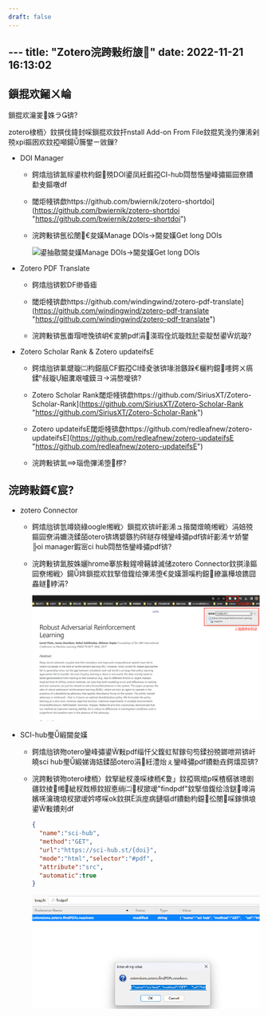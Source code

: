 ```yaml
---
draft: false
---
```

﻿---
title: "Zotero浣跨敤绗旇"
date: 2022-11-21 16:13:02
---

## 鎻掍欢鎺ㄨ崘

鎻掍欢瀹夎姝ラ锛?

zotero棣栭〉鈫掑伐鍏封啋鎻掍欢鈫扞nstall Add-on From File鈫掍笂浼犳彃浠剁殑xpi鏂囦欢鈫掗噸鍚簲鐢ㄧ敓鏁?

*   DOI Manager

    *   鍔熻兘锛氳幏鍙栨枃鐚殑DOI鍙凤紝鍜孲CI-hub閰嶅悎鑾峰彇鏂囩尞鐨勫叏鏂噋df

    *   閾炬帴锛歔https://github.com/bwiernik/zotero-shortdoi](https://github.com/bwiernik/zotero-shortdoi "https://github.com/bwiernik/zotero-shortdoi")

    *   浣跨敤锛氬彸閿€夋嫨Manage DOIs->閫夋嫨Get long DOIs

        ![](./鏃犳爣棰榑MSGarro4z6.png "鍙抽敭閫夋嫨Manage DOIs->閫夋嫨Get long DOIs")

*   Zotero PDF Translate

    *   鍔熻兘锛歅DF缈昏瘧

    *   閾炬帴锛歔https://github.com/windingwind/zotero-pdf-translate](https://github.com/windingwind/zotero-pdf-translate "https://github.com/windingwind/zotero-pdf-translate")

    *   浣跨敤锛氬畨瑁呭悗锛岄€変腑pdf涓渶瑕佺炕璇戝瓧娈靛嵆鍙炕璇?

*   Zotero Scholar Rank & Zotero updateifsE

    *   鍔熻兘锛氭煡璇㈡枃鐚瓹CF鍜孲CI绛夌骇锛堟湁鏃跺€欐枃鐚嚜鍔ㄨ瘑鍒敊璇細瀵艰嚧鏌ヨ涓嶅噯锛?

    *   Zotero Scholar Rank閾炬帴锛歔https://github.com/SiriusXT/Zotero-Scholar-Rank](https://github.com/SiriusXT/Zotero-Scholar-Rank "https://github.com/SiriusXT/Zotero-Scholar-Rank")

    *   Zotero updateifsE閾炬帴锛歔https://github.com/redleafnew/zotero-updateifsE](https://github.com/redleafnew/zotero-updateifsE "https://github.com/redleafnew/zotero-updateifsE")

    *   浣跨敤锛氳瑙佹彃浠堕椤?

## 浣跨敤鎶€宸?

*   zotero Connector

    *   鍔熻兘锛氫竴娆綠oogle缃戦〉鎻掍欢锛屽彲浠ュ揩閫熷皢缃戦〉涓婄殑鏂囩尞涓嬭浇鍒皕otero锛堣嫢鏃犳硶鐩存帴鑾峰彇pdf锛屽彲浠ヤ娇鐢╠oi manager鍜宻ci hub閰嶅悎鑾峰彇pdf锛?

    *   浣跨敤锛氳胺姝孋hrome搴旂敤鍟嗗簵鎼滅储zotero Connector鈫掑湪鏂囩尞缃戦〉鍚姩鎻掍欢鈫掔偣鍑绘彃浠堕€夋嫨灏嗘枃鐚繚瀛樺埌鎸囧畾鐩綍涓?

        ![](./1669019185158.png)

*   SCI-hub璺緞閫夋嫨

    *   鍔熻兘锛歾otero鑾峰彇鍙敤pdf缁忓父鍑虹幇鎵句笉鍒扮殑鎯呭喌锛屽皢sci hub璺緞娣诲姞鍒皕otero涓紝澧炲ぇ鑾峰彇pdf鐨勬垚鍔熺巼锛?

    *   浣跨敤锛歾otero棣栭〉鈫掔紪杈戔啋棣栭€夐」鈫掗珮绾р啋楂樼骇璁剧疆鈫掕缃紪杈戝櫒鈫掓悳绱㈡杈撳叆"findpdf"鈫掔偣鍑绘浛鎹竴涓嬪唴瀹瑰埌杈撳叆妗嗏啋ok鈫掑浜庢病鏈塸df鐨勬枃鐚彸閿啋鎵惧埌鍙敤鐨刾df

        ```json
        { 
          "name":"sci-hub", 
          "method":"GET",    
          "url":"https://sci-hub.st/{doi}",    
          "mode":"html","selector":"#pdf",    
          "attribute":"src",
          "automatic":true
        }
        ```

        ![](./1669018079282_9nJpBUXqWu.png)
